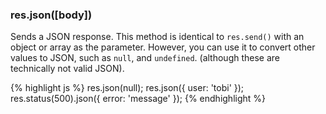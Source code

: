 <h3 id='res.json'>res.json([body])</h3>

Sends a JSON response. This method is identical to `res.send()` with an object or array as the parameter.
However, you can use it to convert other values to JSON, such as `null`, and `undefined`.
(although these are technically not valid JSON).

{% highlight js %}
res.json(null);
res.json({ user: 'tobi' });
res.status(500).json({ error: 'message' });
{% endhighlight %}
